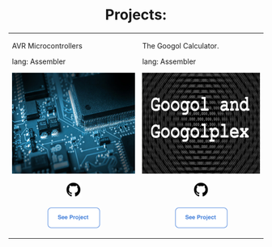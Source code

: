 <div id="header" align="center">
  <h1>Projects:</h1>

  <table>
    <tr>
      <td>
        <p>AVR Microcontrollers</p>
        <p>lang: Assembler</p>
        <img src="./.github/360_F_460636484_5KLRqy4CgptG7Bt4S1nY80v7tPm3e5Tm.jpg" width="300px" height="200px" />
        <p align="center"><a href="https://github.com/numegaware/avr"><img src="./.github/github.png" width="30px" height="30px"></a>
          <br/>
          <br/>
          <a href="https://the-react-clone.netlify.app/">
            <img src="./.github/see_project.png" width="104px" height="41px" />
          </a>
        </p> 
      </td>
      <td>
        <p>The Googol Calculator.</p>
        <p>lang: Assembler</p>
        <img src="./.github/googol+googolplex.png" width="300px" height="200px" />
        <p align="center"><a href="https://github.com/numegaware/googol-calculator"><img src="./.github/github.png" width="30px" height="30px"></a><br><br>
          <a href="">
            <img src="./.github/see_project.png" width="104px" height="41px" />
          </a>
        </p>
      </td>
    </tr>
  </table>
  
</div>
